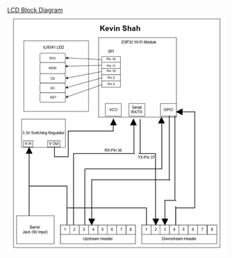 [LCD Block Diagram](https://drive.google.com/drive/folders/1uLh5BsYZGFe03Ac9h65Z8sDI4kzMFTqH?dmr=1&ec=wgc-drive-hero-goto)
![Screenshot 2025-02-14 at 10 57 56 PM](Kevin_Block_Diagram.png)

